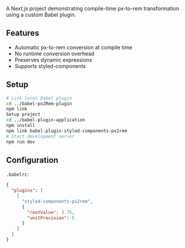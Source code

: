 A Next.js project demonstrating compile-time px-to-rem transformation using a custom Babel plugin.

## Features
- Automatic px-to-rem conversion at compile time
- No runtime conversion overhead
- Preserves dynamic expressions
- Supports styled-components

## Setup

```bash
# Link local babel plugin
cd ../babel-px2Rem-plugin
npm link
Setup project
cd ../babel-plugin-application
npm install
npm link babel-plugin-styled-components-px2rem
# Start development server
npm run dev
```

## Configuration

`.babelrc`:
```json
{
  "plugins": [
    [
      "styled-components-px2rem",
      {
        "rootValue": 3.75,
        "unitPrecision": 5
      }
    ]
  ]
}
```
